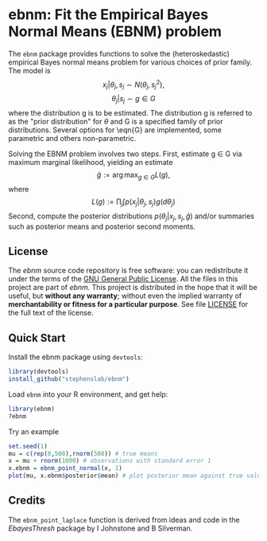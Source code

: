 # ebnm: Fit the Empirical Bayes Normal Means (EBNM) problem

The `ebnm` package provides functions to solve the (heteroskedastic)
empirical Bayes normal means problem for various choices of prior family.
The model is $$ x_j | \theta_j, s_j \sim N(\theta_j, s_j^2), $$
$$ \theta_j | s_j \sim g \in G $$ where the distribution g is to
be estimated. The distribution g is referred to as the "prior distribution" for
$\theta$ and G is a specified family of prior distributions. Several options
for \eqn{G} are implemented, some parametric and others non-parametric.

Solving the EBNM problem involves
two steps. First, estimate g $\in$  G via maximum marginal likelihood,
yielding an estimate $$\hat{g}:= \arg\max_{g \in G} L(g),$$ 
where $$L(g):= \prod_j \int p(x_j | \theta_j, s_j)  g(d\theta_j)$$
Second, compute the posterior distributions 
$p(\theta_j | x_j, s_j, \hat{g})$ and/or summaries
such as posterior means and posterior second moments.

## License

The *ebnm* source code repository is free software: you can
redistribute it under the terms of the
[GNU General Public License](http://www.gnu.org/licenses/gpl.html). All
the files in this project are part of *ebnm*. This project is
distributed in the hope that it will be useful, but **without any
warranty**; without even the implied warranty of **merchantability or
fitness for a particular purpose**. See file [LICENSE](LICENSE) for
the full text of the license.

## Quick Start

Install the ebnm package using `devtools`:

```R
library(devtools)
install_github("stephenslab/ebnm")
```

Load `ebnm` into your R environment, and get help:

```R
library(ebnm)
?ebnm
```

Try an example
```R
set.seed(1)
mu = c(rep(0,500),rnorm(500)) # true means
x = mu + rnorm(1000) # observations with standard error 1
x.ebnm = ebnm_point_normal(x, 1)
plot(mu, x.ebnm$posterior$mean) # plot posterior mean against true values
```

## Credits 

The `ebnm_point_laplace` function is derived from ideas and code in the *EbayesThresh* package
by I Johnstone and B Silverman.

